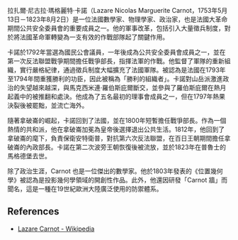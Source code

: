 拉扎爾·尼古拉·瑪格麗特·卡諾（Lazare Nicolas Marguerite Carnot，1753年5月13日－1823年8月2日）是一位法國數學家、物理學家、政治家，也是法國大革命期間公共安全委員會的重要成員之一。他的軍事改革，包括引入大量徵兵制度，對於將法國革命軍轉變為一支有效的作戰部隊起了關鍵作用。

卡諾於1792年當選為國民公會議員，一年後成為公共安全委員會成員之一，並在第一次反法聯盟戰爭期間擔任戰爭部長，指揮法軍的作戰。他監督了軍隊的重新組織，實行嚴格紀律，通過徵兵制度大幅擴充了法國軍隊。被認為是法國在1793年至1794年間重獲勝利的功臣，因此被稱為「勝利的組織者」。卡諾對山岳派激進政治的失望越來越深，與馬克西米連·羅伯斯庇爾斷交，並參與了羅伯斯庇爾在熱月起義中的被推翻和處決。他成為了五名最初的理事會成員之一，但在1797年熱果決裂後被罷黜，並流亡海外。

隨著拿破崙的崛起，卡諾回到了法國，並在1800年短暫擔任戰爭部長。作為一個熱情的共和派，他在拿破崙加冕為皇帝後選擇退出公共生活。1812年，他回到了拿破崙的麾下，負責保衛安特衛普，對抗第六次反法聯盟，在百日王朝期間擔任拿破崙的內政部長。卡諾在第二次波旁王朝恢復後被流放，並於1823年在普魯士的馬格德堡去世。

除了政治生涯，Carnot 也是一位傑出的數學家。他於1803年發表的《位置幾何學》被認為是投影幾何學領域的開創性作品。此外，他還因研發「Carnot 牆」而聞名，這是一種在19世紀歐洲大陸廣泛使用的防禦體系。

## References

- [Lazare Carnot - Wikipedia](https://en.wikipedia.org/wiki/Lazare_Carnot)